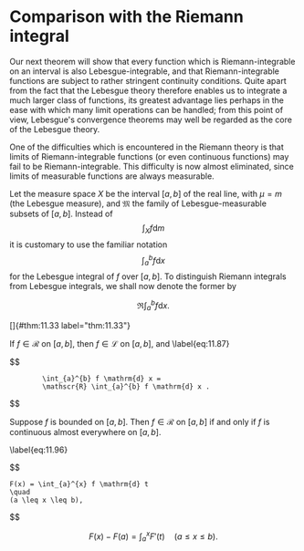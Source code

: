 # Comparison with the Riemann integral

Our next theorem will show that every function which is
Riemann-integrable on an interval is also Lebesgue-integrable, and that
Riemann-integrable functions are subject to rather stringent continuity
conditions. Quite apart from the fact that the Lebesgue theory therefore
enables us to integrate a much larger class of functions, its greatest
advantage lies perhaps in the ease with which many limit operations can
be handled; from this point of view, Lebesgue's convergence theorems may
well be regarded as the core of the Lebesgue theory.

One of the difficulties which is encountered in the Riemann theory is
that limits of Riemann-integrable functions (or even continuous
functions) may fail to be Riemann-integrable. This difficulty is now
almost eliminated, since limits of measurable functions are always
measurable.

Let the measure space $X$ be the interval $[a, b]$ of the real line,
with $\mu = m$ (the Lebesgue measure), and $\mathfrak{M}$ the family of
Lebesgue-measurable subsets of $[a, b]$. Instead of 
$$
\int_X f \mathrm{d} m
$$
 it
is customary to use the familiar notation 
$$
\int_{a}^{b} f \mathrm{d} x
$$
 for
the Lebesgue integral of $f$ over $[a, b]$. To distinguish Riemann
integrals from Lebesgue integrals, we shall now denote the former by

$$
\mathfrak{R} \int_{a}^{b} f \mathrm{d} x .
$$


<!-- ::: thm -->
[]{#thm:11.33 label="thm:11.33"}

<!-- ::: asparaenum -->
If $f \in \mathscr{R}$ on $[a,b]$, then $f \in \mathscr{L}$ on $[a,b]$,
and 
\label{eq:11.87}

$$

            \int_{a}^{b} f \mathrm{d} x =
            \mathscr{R} \int_{a}^{b} f \mathrm{d} x .
$$


Suppose $f$ is bounded on $[a,b]$. Then $f \in \mathscr{R}$ on $[a,b]$
if and only if $f$ is continuous almost everywhere on $[a,b]$.
<!-- ::: -->
<!-- ::: -->


\label{eq:11.96}

$$

    F(x) = \int_{a}^{x} f \mathrm{d} t
    \quad
    (a \leq x \leq b),
$$



$$
F(x) - F(a) = \int_{a}^{x} F'(t)
    \quad
    (a \leq x \leq b).
$$

